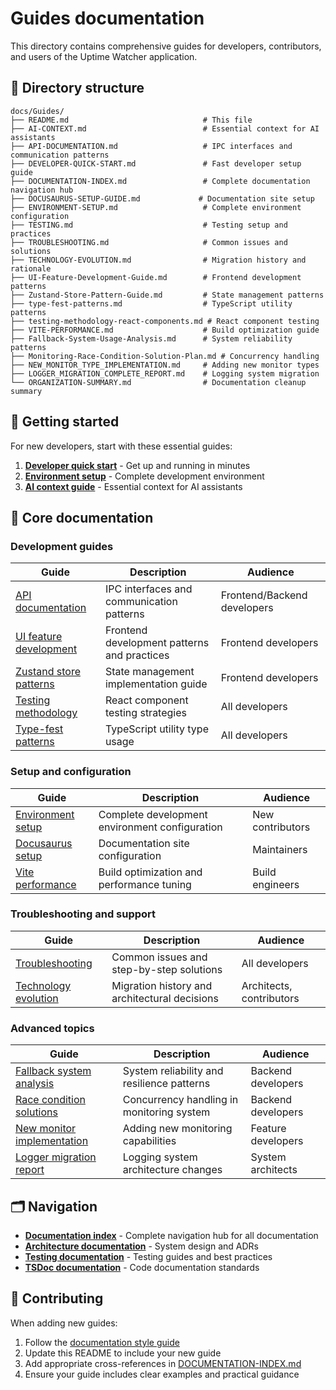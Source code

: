 # Guides documentation

This directory contains comprehensive guides for developers, contributors, and users of the Uptime Watcher application.

## 📁 Directory structure

```text
docs/Guides/
├── README.md                              # This file
├── AI-CONTEXT.md                          # Essential context for AI assistants
├── API-DOCUMENTATION.md                   # IPC interfaces and communication patterns
├── DEVELOPER-QUICK-START.md               # Fast developer setup guide
├── DOCUMENTATION-INDEX.md                 # Complete documentation navigation hub
├── DOCUSAURUS-SETUP-GUIDE.md             # Documentation site setup
├── ENVIRONMENT-SETUP.md                   # Complete environment configuration
├── TESTING.md                             # Testing setup and practices
├── TROUBLESHOOTING.md                     # Common issues and solutions
├── TECHNOLOGY-EVOLUTION.md                # Migration history and rationale
├── UI-Feature-Development-Guide.md        # Frontend development patterns
├── Zustand-Store-Pattern-Guide.md         # State management patterns
├── type-fest-patterns.md                  # TypeScript utility patterns
├── testing-methodology-react-components.md # React component testing
├── VITE-PERFORMANCE.md                    # Build optimization guide
├── Fallback-System-Usage-Analysis.md      # System reliability patterns
├── Monitoring-Race-Condition-Solution-Plan.md # Concurrency handling
├── NEW_MONITOR_TYPE_IMPLEMENTATION.md     # Adding new monitor types
├── LOGGER_MIGRATION_COMPLETE_REPORT.md    # Logging system migration
└── ORGANIZATION-SUMMARY.md                # Documentation cleanup summary
```

## 🚀 Getting started

For new developers, start with these essential guides:

1. **[Developer quick start](./DEVELOPER-QUICK-START.md)** - Get up and running in minutes
2. **[Environment setup](./ENVIRONMENT-SETUP.md)** - Complete development environment
3. **[AI context guide](./AI-CONTEXT.md)** - Essential context for AI assistants

## 📖 Core documentation

### Development guides

| Guide                                                            | Description                                 | Audience                    |
| ---------------------------------------------------------------- | ------------------------------------------- | --------------------------- |
| [API documentation](./API-DOCUMENTATION.md)                      | IPC interfaces and communication patterns   | Frontend/Backend developers |
| [UI feature development](./UI-Feature-Development-Guide.md)      | Frontend development patterns and practices | Frontend developers         |
| [Zustand store patterns](./Zustand-Store-Pattern-Guide.md)       | State management implementation guide       | Frontend developers         |
| [Testing methodology](./testing-methodology-react-components.md) | React component testing strategies          | All developers              |
| [Type-fest patterns](./type-fest-patterns.md)                    | TypeScript utility type usage               | All developers              |

### Setup and configuration

| Guide                                           | Description                                    | Audience         |
| ----------------------------------------------- | ---------------------------------------------- | ---------------- |
| [Environment setup](./ENVIRONMENT-SETUP.md)     | Complete development environment configuration | New contributors |
| [Docusaurus setup](./DOCUSAURUS-SETUP-GUIDE.md) | Documentation site configuration               | Maintainers      |
| [Vite performance](./VITE-PERFORMANCE.md)       | Build optimization and performance tuning      | Build engineers  |

### Troubleshooting and support

| Guide                                             | Description                                   | Audience                 |
| ------------------------------------------------- | --------------------------------------------- | ------------------------ |
| [Troubleshooting](./TROUBLESHOOTING.md)           | Common issues and step-by-step solutions      | All developers           |
| [Technology evolution](./TECHNOLOGY-EVOLUTION.md) | Migration history and architectural decisions | Architects, contributors |

### Advanced topics

| Guide                                                                    | Description                                | Audience           |
| ------------------------------------------------------------------------ | ------------------------------------------ | ------------------ |
| [Fallback system analysis](./Fallback-System-Usage-Analysis.md)          | System reliability and resilience patterns | Backend developers |
| [Race condition solutions](./Monitoring-Race-Condition-Solution-Plan.md) | Concurrency handling in monitoring system  | Backend developers |
| [New monitor implementation](./NEW_MONITOR_TYPE_IMPLEMENTATION.md)       | Adding new monitoring capabilities         | Feature developers |
| [Logger migration report](./LOGGER_MIGRATION_COMPLETE_REPORT.md)         | Logging system architecture changes        | System architects  |

## 🗂️ Navigation

- **[Documentation index](./DOCUMENTATION-INDEX.md)** - Complete navigation hub for all documentation
- **[Architecture documentation](../Architecture/README.md)** - System design and ADRs
- **[Testing documentation](../Testing/README.md)** - Testing guides and best practices
- **[TSDoc documentation](../TSDoc/README.md)** - Code documentation standards

## 📝 Contributing

When adding new guides:

1. Follow the [documentation style guide](../../electron/documentation-style-guide.md)
2. Update this README to include your new guide
3. Add appropriate cross-references in [DOCUMENTATION-INDEX.md](./DOCUMENTATION-INDEX.md)
4. Ensure your guide includes clear examples and practical guidance
